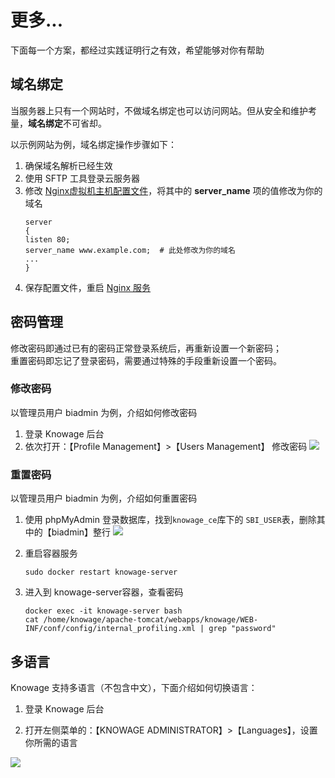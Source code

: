 # 更多...

下面每一个方案，都经过实践证明行之有效，希望能够对你有帮助

## 域名绑定

当服务器上只有一个网站时，不做域名绑定也可以访问网站。但从安全和维护考量，**域名绑定**不可省却。

以示例网站为例，域名绑定操作步骤如下：

1. 确保域名解析已经生效  
2. 使用 SFTP 工具登录云服务器
2. 修改 [Nginx虚拟机主机配置文件](/zh/stack-components.md#nginx)，将其中的 **server_name** 项的值修改为你的域名
   ```text
   server
   {
   listen 80;
   server_name www.example.com;  # 此处修改为你的域名
   ...
   }
   ```
3. 保存配置文件，重启 [Nginx 服务](/zh/admin-services.md#nginx)

## 密码管理

修改密码即通过已有的密码正常登录系统后，再重新设置一个新密码；  
重置密码即忘记了登录密码，需要通过特殊的手段重新设置一个密码。

### 修改密码

以管理员用户 biadmin 为例，介绍如何修改密码

1. 登录 Knowage 后台
2. 依次打开：【Profile Management】>【Users Management】 修改密码
   ![](https://libs.websoft9.com/Websoft9/DocsPicture/en/knowage/knowage-changepw-websoft9.png)


### 重置密码

以管理员用户 biadmin 为例，介绍如何重置密码

1. 使用 phpMyAdmin 登录数据库，找到`knowage_ce`库下的 `SBI_USER`表，删除其中的【biadmin】整行
   ![](https://libs.websoft9.com/Websoft9/DocsPicture/en/knowage/knowage-deletedbbiadmin-websoft9.png)

2. 重启容器服务
   ```
   sudo docker restart knowage-server
   ```

3. 进入到 knowage-server容器，查看密码
   ```
   docker exec -it knowage-server bash
   cat /home/knowage/apache-tomcat/webapps/knowage/WEB-INF/conf/config/internal_profiling.xml | grep "password"
   ```

## 多语言

Knowage 支持多语言（不包含中文），下面介绍如何切换语言：

1. 登录 Knowage 后台

2. 打开左侧菜单的：【KNOWAGE ADMINISTRATOR】>【Languages】，设置你所需的语言

![](https://libs.websoft9.com/Websoft9/DocsPicture/zh/knowage/knowage-setlanguages-websoft9.png)